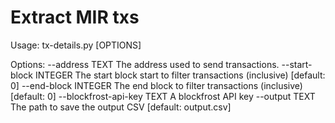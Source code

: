 # Extract MIR txs

Usage: tx-details.py [OPTIONS]

Options:
  --address TEXT                  The address used to send transactions.
  --start-block INTEGER           The start block start to filter transactions
                                  (inclusive)  [default: 0]
  --end-block INTEGER             The end block to filter transactions
                                  (inclusive)  [default: 0]
  --blockfrost-api-key TEXT       A blockfrost API key
  --output TEXT                   The path to save the output CSV  [default:
                                  output.csv]
